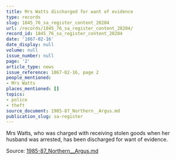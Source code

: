 ```yaml
---
title: Mrs Watts discharged for want of evidence
type: records
slug: 1845_76_sa_register_content_20204
url: /records/1845_76_sa_register_content_20204/
record_id: 1845_76_sa_register_content_20204
date: '1867-02-16'
date_display: null
volume: null
issue_number: null
page: '2'
article_type: news
issue_reference: 1867-02-16, page 2
people_mentioned:
- Mrs Watts
places_mentioned: []
topics:
- police
- theft
source_document: 1985-87_Northern__Argus.md
publication_slug: sa-register
---
```


Mrs Watts, who was charged with receiving stolen goods when her husband was arrested, has been discharged for want of evidence.

Source: [1985-87_Northern__Argus.md](/downloads/markdown/1985-87_Northern__Argus.md)
